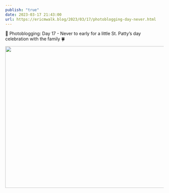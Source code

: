 ```yaml
---
publish: "true"
date: 2023-03-17 21:43:00
url: https://ericmwalk.blog/2023/03/17/photoblogging-day-never.html
---
```


📸 Photoblogging: Day 17  - Never to early for a little St. Patty’s day celebration with the family 🍀


<img src="uploads/2023/400af2504e.jpg" width="600" height="450" alt="">